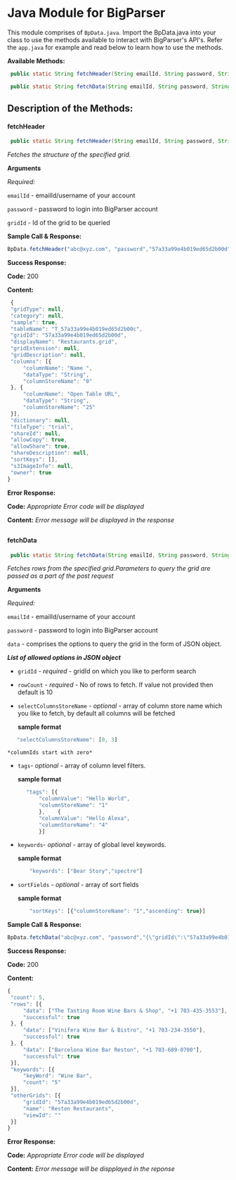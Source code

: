 # Java Module for BigParser

This module comprises of `BpData.java`. Import the BpData.java into your class to use the methods available to interact with BigParser's API's. Refer the `app.java` for example and read below to learn how to use the methods.

**Available Methods:**
```java
 public static String fetchHeader(String emailId, String password, String gridId)
```
```java
 public static String fetchData(String emailId, String password, String data)
```
## Description of the Methods:


#### fetchHeader
```java
 public static String fetchHeader(String emailId, String password, String gridId)
```
*Fetches the structure of the specified grid.*

**Arguments**

*Required:*
 
   `emailId` - emailId/username of your account
   
   `password` - password to login into BigParser account
   
   `gridId` - Id of the grid to be queried
   
**Sample Call & Response:**

  ```javascript
  BpData.fetchHeader("abc@xyz.com", "password","57a33a99e4b019ed65d2b00d");
 ``` 
**Success Response:**

   **Code:** 200
   
   **Content:**  
   ```javascript
    {
    "gridType": null,
    "category": null,
    "sample": true,
    "tableName": "T_57a33a99e4b019ed65d2b00c",
    "gridId": "57a33a99e4b019ed65d2b00d",
    "displayName": "Restaurants.grid",
    "gridExtension": null,
    "gridDescription": null,
    "columns": [{
        "columnName": "Name ",
        "dataType": "String",
        "columnStoreName": "0"
    }, {
        "columnName": "Open Table URL",
        "dataType": "String",
        "columnStoreName": "25"
    }],
    "dictionary": null,
    "fileType": "trial",
    "shareId": null,
    "allowCopy": true,
    "allowShare": true,
    "shareDescription": null,
    "sortKeys": [],
    "s3ImageInfo": null,
    "owner": true
}
   ```
   **Error Response:**
   
   **Code:** *Appropriate Error code will be displayed*
   
   **Content:** *Error message will be displayed in the response*
##   
#### fetchData
```java
 public static String fetchData(String emailId, String password, String data)
```
*Fetches rows from the specified grid.Parameters to query the grid are passed as a part of the post request*

**Arguments**

*Required:*
 
   `emailId` - emailId/username of your account
   
   `password` - password to login into BigParser account
   
   `data` - comprises the options to query the grid in the form of JSON object.
   
  
   ***List of allowed options in JSON object***
   
* `gridId` - *required* - gridId on which you like to perform search

* `rowCount`	- *required* - No of rows to fetch. If value not provided then default is 10

* `selectColumnsStoreName` - *optional* - array of column store name which you like to fetch, by default all columns will be fetched

	**sample format**

```javascript
   "selectColumnsStoreName": [0, 3]
```
	*columnIds start with zero*

* `tags`-	*optional* - array of column level filters. 

	**sample format**

```javascript
      "tags": [{
          "columnValue": "Hello World",
          "columnStoreName": "1"
          },	{
          "columnValue": "Hello Alexa",
          "columnStoreName": "4"
          }]
```
* `keywords`- *optional* - array of global level keywords.

	**sample format**
 
 ```javascript
		"keywords": ["Bear Story","spectre"]
 ```

* `sortFields` - *optional* - array of sort fields
    
	 **sample format**
 ```javascript
		"sortKeys": [{"columnStoreName": "1","ascending": true}]
 ```

**Sample Call & Response:**

  ```javascript
BpData.fetchData("abc@xyz.com", "password","{\"gridId\":\"57a33a99e4b019ed65d2b00d\",\"keywords\": [\"Wine Bar\"],\"selectColumnsStoreName\": [0,3],\"rowCount\":\"3\"}");
``` 
**Success Response:**

   **Code:** 200
   
   **Content:**  
   ```javascript
   {
    "count": 5,
    "rows": [{
        "data": ["The Tasting Room Wine Bars & Shop", "+1 703-435-3553"],
        "successful": true
    }, {
        "data": ["Vinifera Wine Bar & Bistro", "+1 703-234-3550"],
        "successful": true
    }, {
        "data": ["Barcelona Wine Bar Reston", "+1 703-689-0700"],
        "successful": true
    }],
    "keywords": [{
        "keyWord": "Wine Bar",
        "count": "5"
    }],
    "otherGrids": [{
        "gridId": "57a33a99e4b019ed65d2b00d",
        "name": "Reston Restaurants",
        "viewId": ""
    }]
}
```
  **Error Response:**
   
   **Code:** *Appropriate Error code will be displayed*
   
   **Content:** *Error message will be dispplayed in the reponse*
   ##

